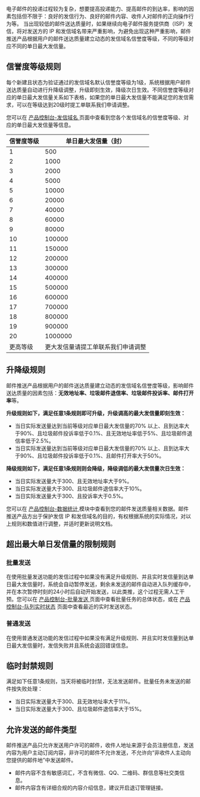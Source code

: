 电子邮件的投递过程较为复杂，想要提高投递能力、提高邮件的到达率，影响的因素包括但不限于：良好的发信行为、良好的邮件内容、收件人对邮件的正向操作行为等。
当出现较低的邮件送达质量时，如果继续向电子邮件服务提供商（ISP）发信，将对发送方的 IP 和发信域名带来严重影响，为避免出现这种严重影响，邮件推送产品根据用户的邮件送达质量建立动态的发信域名信誉度等级，不同的等级对应不同的单日最大发信量。

## 信誉度等级规则
每个新建且状态为验证通过的发信域名默认信誉度等级为1级，系统根据用户邮件送达质量自动进行升降级调整，升级即刻生效，降级次日生效。不同信誉度等级对应的单日最大发信量关系如下表格，如果您的单日最大发信量不能满足您的发信需求，可以在等级达到20级时提工单联系我们申请调整。

您可以在 [产品控制台-发信域名 ](https://console.cloud.tencent.com/ses/domain)页面中查看到您各个发信域名的信誉度等级、对应的单日最大发信量等信息。

| 信誉度等级 | 单日最大发信量（封）        |
| ----- | ----------------- |
| 1     | 500               |
| 2     | 1000              |
| 3     | 2000              |
| 4     | 5000              |
| 5     | 10000             |
| 6     | 20000             |
| 7     | 40000             |
| 8     | 60000             |
| 9     | 80000             |
| 10    | 100000            |
| 11    | 150000            |
| 12    | 200000            |
| 13    | 300000            |
| 14    | 400000            |
| 15    | 500000            |
| 16    | 600000            |
| 17    | 700000            |
| 18    | 800000            |
| 19    | 900000            |
| 20    | 1000000           |
| 更高等级  | 更大发信量请提工单联系我们申请调整 |

## 升降级规则
邮件推送产品根据用户的邮件送达质量建立动态的发信域名信誉度等级，影响邮件送达质量的因素包括：**无效地址率、垃圾邮件退信率、垃圾邮件投诉率、邮件打开率**等。

**升级规则如下，满足任意1条规则即可升级，升级调高的最大发信量即刻生效：**
- 当日实际发送量达到当前等级对应单日最大发信量的70% 以上、且到达率大于90%、且垃圾邮件投诉率低于0.1%、且无效地址率低于5%、且垃圾邮件退信率低于2.5%。
- 当日实际发送量达到当前等级对应单日最大发信量的70% 以上、且到达率大于90%、且垃圾邮件投诉率低于0.1%、且邮件打开率大于50%。

**降级规则如下，满足任意1条规则则会降级，降级调低的最大发信量次日生效：**
- 当日实际发送量大于300、且无效地址率大于9%。
- 当日实际发送量大于300、且垃圾邮件退信率大于10%。
- 当日实际发送量大于300、且投诉率大于0.5%。

您可以在 [产品控制台-数据统计 ](https://console.cloud.tencent.com/ses/stats)模块中查看到您的邮件发送质量相关数据。邮件推送产品方出于保护发信 IP 和发信域名的目的，有权根据系统的实际情况，对以上规则和数值进行调整，并适时更新说明文档。

## 超出最大单日发信量的限制规则
### 批量发送
在使用批量发送功能的发信过程中如果没有满足升级规则、并且实时发信量到达单日最大发信量时，系统会自动暂停发送，剩余未发送的邮件自动进入队列缓存中，并在本次暂停时刻的24小时后自动开始发送，以此类推，这个过程无需人工干预。您可以在 [产品控制台-批量发送 ](https://console.cloud.tencent.com/ses/batch-send)页面中查看批量任务的总体状态，或在 [产品控制台-队列实时状态](https://console.cloud.tencent.com/ses/queue-status) 页面中查看最近的实时发送状态。
###  普通发送
在使用普通发送功能的发信过程中如果没有满足升级规则、并且实时发信量到达单日最大发信量时，发信失败并且系统会返回错误信息。

## 临时封禁规则
满足如下任意1条规则，当天将被临时封禁，无法发送邮件。批量任务未发送的邮件按失败处理：
- 当日实际发送量大于300、且无效地址率大于11%。
- 当日实际发送量大于300、且垃圾邮件退信率大于15%。

## 允许发送的邮件类型
邮件推送产品只允许发送用户许可的邮件，收件人地址来源于会员注册信息，发送内容为用户主动订阅内容，非许可的邮件不允许发送，不允许向“非收件人主动向您提供的邮件地”中发送邮件。
- 邮件内容不含有敏感词汇，不含有微信、QQ、二维码、群信息等社交类信息。
- 邮件内容含有详细合规的内容介绍信息，建议开启退订管理链接。
